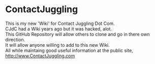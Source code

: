 ContactJuggling
===============

This is my new 'Wiki' for Contact Juggling Dot Com.<br>
CJdC had a Wiki years ago but it was hacked, alot.<br>
This GitHub Repository will allow others to clone and go in there own direction.<br>
It will allow anyone willing to add to this new Wiki.<br>
All while maintaing good useful information at the public site, http://www.ContactJuggling.com <br>

